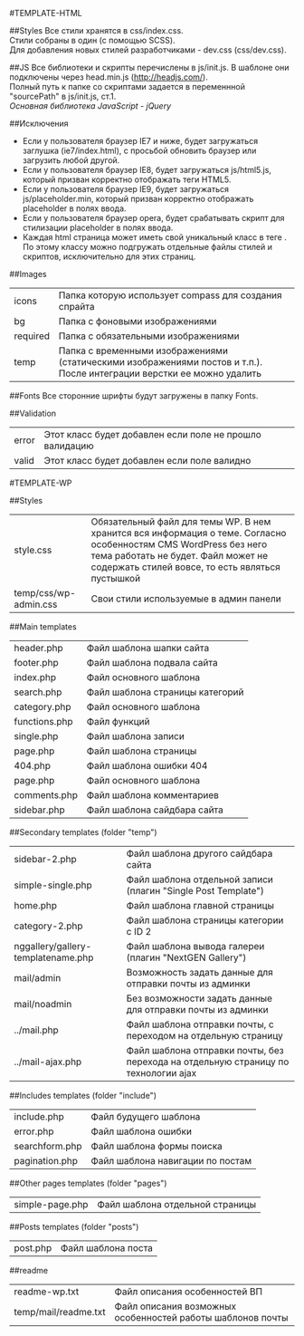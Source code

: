 #TEMPLATE-HTML

##Styles
Все стили хранятся в css/index.css.<br>
Стили собраны  в один (с помощью SCSS).<br>
Для добавления новых стилей разработчиками - dev.css (css/dev.css).

##JS
Все библиотеки и скрипты перечислены в js/init.js. В шаблоне они подключены через head.min.js (http://headjs.com/).<br>
Полный путь к папке со скриптами задается в переменнной "sourcePath" в js/init.js, ст.1.<br>
*Основная библиотека JavaScript - jQuery*

##Исключения
* Если у пользователя браузер IE7 и ниже, будет загружаться заглушка (ie7/index.html), с просьбой обновить браузер или загрузить любой другой.
* Если у пользователя браузер IE8, будет загружаться js/html5.js, который призван корректно отображать теги HTML5.
* Если у пользователя браузер IE9, будет загружаться js/placeholder.min, который призван корректно отображать placeholder в полях ввода.
* Если у пользователя браузер opera, будет срабатывать скрипт для стилизации placeholder в полях ввода.
* Каждая html страница может иметь свой уникальный класс в теге <html>. По этому классу можно подгружать отдельные файлы стилей и скриптов, исключительно для этих страниц.

##Images
<table>
    <tr>
        <td>icons</td>
        <td>Папка которую использует compass для создания спрайта</td>
    </tr>
    <tr>
        <td>bg</td>
        <td>Папка с фоновыми изображениями</td>
    </tr>
    <tr>
        <td>required</td>
        <td>Папка с обязательными изображениями</td>
    </tr>
    <tr>
        <td>temp</td>
        <td>Папка с временными изображениями (статическими изображениями постов и т.п.). После интеграции верстки ее можно удалить</td>
    </tr>
</table>

##Fonts
Все сторонние шрифты будут загружены в папку Fonts.

##Validation
<table>
    <tr>
        <td>error</td>
        <td>Этот класс будет добавлен если поле не прошло валидацию</td>
    </tr>
    <tr>
        <td>valid</td>
        <td>Этот класс будет добавлен если поле валидно</td>
    </tr>
</table>

#TEMPLATE-WP

##Styles
<table>
    <tr>
        <td>style.css</td>
        <td>Обязательный файл для темы WP. В нем хранится вся информация о теме. Согласно особенностям CMS WordPress без него тема работать не будет. Файл может не содержать стилей вовсе, то есть являться пустышкой</td>
    </tr>
    <tr>
        <td>temp/css/wp-admin.css</td>
        <td>Свои стили используемые в админ панели</td>
    </tr>
</table>

##Main templates
<table>
    <tr>
        <td>header.php</td>
        <td>Файл шаблона шапки сайта</td>
    </tr>
    <tr>
        <td>footer.php</td>
        <td>Файл шаблона подвала сайта</td>
    </tr>
    <tr>
        <td>index.php</td>
        <td>Файл основного шаблона</td>
    </tr>
    <tr>
        <td>search.php</td>
        <td>Файл шаблона страницы категорий</td>
    </tr>
    <tr>
        <td>category.php</td>
        <td>Файл основного шаблона</td>
    </tr>
    <tr>
        <td>functions.php</td>
        <td>Файл функций</td>
    </tr>
    <tr>
        <td>single.php</td>
        <td>Файл шаблона записи</td>
    </tr>
    <tr>
        <td>page.php</td>
        <td>Файл шаблона страницы</td>
    </tr>
    <tr>
        <td>404.php</td>
        <td>Файл шаблона ошибки 404</td>
    </tr>
    <tr>
        <td>page.php</td>
        <td>Файл основного шаблона</td>
    </tr>
    <tr>
        <td>comments.php</td>
        <td>Файл шаблона комментариев</td>
    </tr>
    <tr>
        <td>sidebar.php</td>
        <td>Файл шаблона сайдбара сайта</td>
    </tr>
</table>

##Secondary templates (folder "temp")
<table>
    <tr>
        <td>sidebar-2.php</td>
        <td>Файл шаблона другого сайдбара сайта</td>
    </tr>
    <tr>
        <td>simple-single.php</td>
        <td>Файл шаблона отдельной записи (плагин "Single Post Template")</td>
    </tr>
    <tr>
        <td>home.php</td>
        <td>Файл шаблона главной страницы</td>
    </tr>
    <tr>
        <td>category-2.php</td>
        <td>Файл шаблона страницы категории с ID 2</td>
    </tr>
    <tr>
        <td>nggallery/gallery-templatename.php</td>
        <td>Файл шаблона вывода галереи (плагин "NextGEN Gallery")</td>
    </tr>
    <tr>
        <td>mail/admin</td>
        <td>Возможность задать данные для отправки почты из админки</td>
    </tr>
    <tr>
        <td>mail/noadmin</td>
        <td>Без возможности задать данные для отправки почты из админки</td>
    </tr>
    <tr>
        <td>../mail.php</td>
        <td>Файл шаблона отправки почты, с переходом на отдельную страницу</td>
    </tr>
    <tr>
        <td>../mail-ajax.php</td>
        <td>Файл шаблона отправки почты, без перехода на отдельную страницу по технологии ajax</td>
    </tr>
</table>

##Includes templates (folder "include")
<table>
    <tr>
        <td>include.php</td>
        <td>Файл будущего шаблона</td>
    </tr>
    <tr>
        <td>error.php</td>
        <td>Файл шаблона ошибки</td>
    </tr>
    <tr>
        <td>searchform.php</td>
        <td>Файл шаблона формы поиска</td>
    </tr>
    <tr>
        <td>pagination.php</td>
        <td>Файл шаблона навигации по постам</td>
    </tr>
</table>

##Other pages templates (folder "pages")
<table>
    <tr>
        <td>simple-page.php</td>
        <td>Файл шаблона отдельной страницы</td>
    </tr>
</table>

##Posts templates (folder "posts")
<table>
    <tr>
        <td>post.php</td>
        <td>Файл шаблона поста</td>
    </tr>
</table>

##readme
<table>
    <tr>
        <td>readme-wp.txt</td>
        <td>Файл описания особенностей ВП</td>
    </tr>
    <tr>
        <td>temp/mail/readme.txt</td>
        <td>Файл описания возможных особенностей работы шаблонов почты</td>
    </tr>
</table>